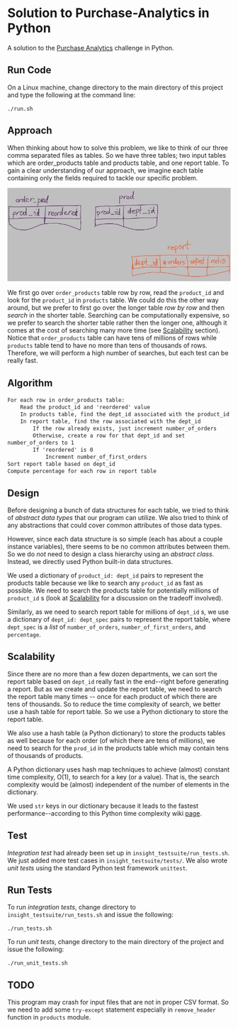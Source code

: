 # Solution to Purchase-Analytics in Python

A solution to the [Purchase Analytics](https://github.com/InsightDataScience/Purchase-Analytics) challenge in Python.

## Run Code

On a Linux machine, change directory to the main directory of this project and type the following at the command line:

    ./run.sh

## Approach

When thinking about how to solve this problem, we like to think of our three comma separated files as tables.  So we have three tables;  two input tables which are order_products table and products table, and one report table.  To gain a clear understanding of our approach, we imagine each table containing only the fields required to tackle our specific problem. 

![three tables](tables.png)

We first go over `order_products` table row by row, read the `product_id` and look for the `product_id` in `products` table.  We could do this the other way around, but we prefer to first go over the longer table *row by row* and then *search* in the shorter table.  Searching can be computationally expensive, so we prefer to search the shorter table rather then the longer one, although it comes at the cost of searching many more time (see [Scalability](README.md#scalability) section).  Notice that `order_products` table can have tens of millions of rows while `products` table tend to have no more than tens of thousands of rows.  Therefore, we will perform a high number of searches, but each test can be really fast.

## Algorithm

    For each row in order_products table:
        Read the product_id and 'reordered' value
        In products table, find the dept_id associated with the product_id
        In report table, find the row associated with the dept_id
            If the row already exists, just increment number_of_orders
            Otherwise, create a row for that dept_id and set number_of_orders to 1
            If 'reordered' is 0
                Increment number_of_first_orders
    Sort report table based on dept_id
    Compute percentage for each row in report table

## Design

Before designing a bunch of data structures for each table, we tried to think of *abstract data types* that our program can utilize.  We also tried to think of any abstractions that could cover common attributes of those data types.

However, since each data structure is so simple (each has about a couple instance variables), there seems to be no common attributes between them.  So we do *not* need to design a class hierarchy using an *abstract class*.  Instead, we directly used Python built-in data structures.

We used a dictionary of `product_id: dept_id` pairs to represent the products table because we like to search any `product_id` as fast as possible.  We need to search the products table for potentially millions of `product_id` s (look at [Scalability](README.md#scalability) for a discussion on the tradeoff involved).

Similarly, as we need to search report table for millions of `dept_id` s, we use a dictionary of `dept_id: dept_spec` pairs to represent the report table, where `dept_spec` is a *list* of `number_of_orders`, `number_of_first_orders`, and `percentage`.

## Scalability

Since there are no more than a few dozen departments, we can sort the report table based on `dept_id` really fast in the end--right before generating a report.  But as we create and update the report table, we need to search the report table many times -- once for each product of which there are tens of thousands.  So to reduce the time complexity of search, we better use a hash table for report table.  So we use a Python dictionary to store the report table.

We also use a hash table (a Python dictionary) to store the products tables as well because for each order (of which there are tens of millions), we need to search for the `prod_id` in the products table which may contain tens of thousands of products.

A Python dictionary uses hash map techniques to achieve (almost) constant time complexity, O(1), to search for a key (or a value).  That is, the search complexity would be (almost) independent of the number of elements in the dictionary.

We used `str` keys in our dictionary because it leads to the fastest performance--according to this Python time complexity wiki [page](https://wiki.python.org/moin/TimeComplexity).

## Test

*Integration test* had already been set up in `insight_testsuite/run_tests.sh`.  We just added more test cases in `insight_testsuite/tests/`.  We also wrote *unit tests* using the standard Python test framework `unittest`.

## Run Tests

To run *integration tests*, change directory to `insight_testsuite/run_tests.sh` and issue the following:

    ./run_tests.sh

To run *unit tests*, change directory to the main directory of the project and issue the following:

    ./run_unit_tests.sh

## TODO

This program may crash for input files that are not in proper CSV format.  So we need to add some `try-except` statement especially in `remove_header` function in `products` module.
